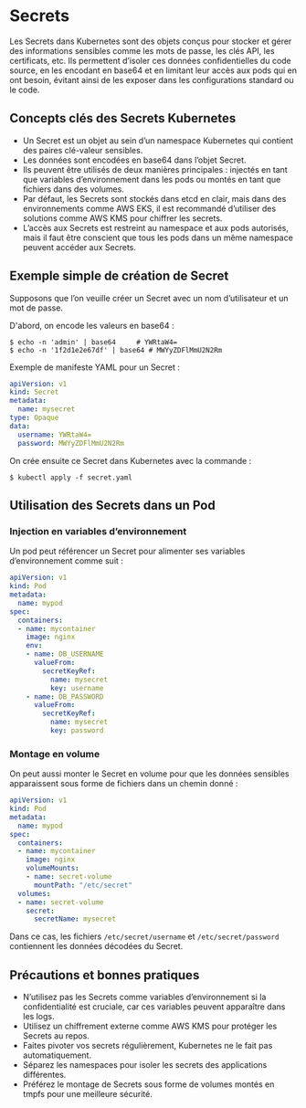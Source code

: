 # Secrets

Les Secrets dans Kubernetes sont des objets conçus pour stocker et gérer des informations sensibles comme les mots de passe, les clés API, les certificats, etc. Ils permettent d’isoler ces données confidentielles du code source, en les encodant en base64 et en limitant leur accès aux pods qui en ont besoin, évitant ainsi de les exposer dans les configurations standard ou le code.

## Concepts clés des Secrets Kubernetes
- Un Secret est un objet au sein d’un namespace Kubernetes qui contient des paires clé-valeur sensibles.
- Les données sont encodées en base64 dans l’objet Secret.
- Ils peuvent être utilisés de deux manières principales : injectés en tant que variables d’environnement dans les pods ou montés en tant que fichiers dans des volumes.
- Par défaut, les Secrets sont stockés dans etcd en clair, mais dans des environnements comme AWS EKS, il est recommandé d’utiliser des solutions comme AWS KMS pour chiffrer les secrets.
- L’accès aux Secrets est restreint au namespace et aux pods autorisés, mais il faut être conscient que tous les pods dans un même namespace peuvent accéder aux Secrets.

## Exemple simple de création de Secret

Supposons que l’on veuille créer un Secret avec un nom d’utilisateur et un mot de passe.

D'abord, on encode les valeurs en base64 :
```
$ echo -n 'admin' | base64     # YWRtaW4=
$ echo -n '1f2d1e2e67df' | base64 # MWYyZDFlMmU2N2Rm
```

Exemple de manifeste YAML pour un Secret :
```yaml
apiVersion: v1
kind: Secret
metadata:
  name: mysecret
type: Opaque
data:
  username: YWRtaW4=
  password: MWYyZDFlMmU2N2Rm
```

On crée ensuite ce Secret dans Kubernetes avec la commande :
```
$ kubectl apply -f secret.yaml
```

## Utilisation des Secrets dans un Pod

### Injection en variables d’environnement
Un pod peut référencer un Secret pour alimenter ses variables d’environnement comme suit :
```yaml
apiVersion: v1
kind: Pod
metadata:
  name: mypod
spec:
  containers:
  - name: mycontainer
    image: nginx
    env:
    - name: DB_USERNAME
      valueFrom:
        secretKeyRef:
          name: mysecret
          key: username
    - name: DB_PASSWORD
      valueFrom:
        secretKeyRef:
          name: mysecret
          key: password
```

### Montage en volume
On peut aussi monter le Secret en volume pour que les données sensibles apparaissent sous forme de fichiers dans un chemin donné :
```yaml
apiVersion: v1
kind: Pod
metadata:
  name: mypod
spec:
  containers:
  - name: mycontainer
    image: nginx
    volumeMounts:
    - name: secret-volume
      mountPath: "/etc/secret"
  volumes:
  - name: secret-volume
    secret:
      secretName: mysecret
```
Dans ce cas, les fichiers `/etc/secret/username` et `/etc/secret/password` contiennent les données décodées du Secret.

## Précautions et bonnes pratiques
- N’utilisez pas les Secrets comme variables d’environnement si la confidentialité est cruciale, car ces variables peuvent apparaître dans les logs.
- Utilisez un chiffrement externe comme AWS KMS pour protéger les Secrets au repos.
- Faites pivoter vos secrets régulièrement, Kubernetes ne le fait pas automatiquement.
- Séparez les namespaces pour isoler les secrets des applications différentes.
- Préférez le montage de Secrets sous forme de volumes montés en tmpfs pour une meilleure sécurité.

